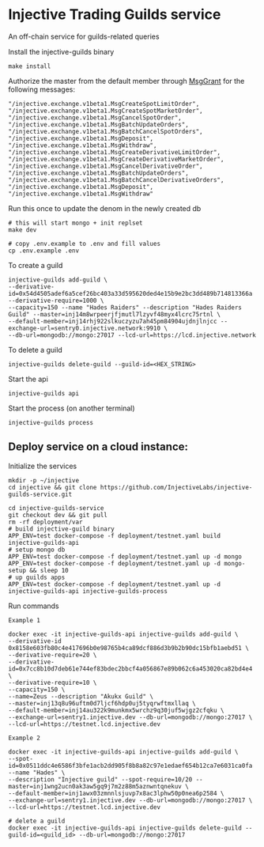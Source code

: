 # Injective Trading Guilds service

An off-chain service for guilds-related queries

Install the injective-guilds binary

```
make install
```

Authorize the master from the default member through [MsgGrant](https://api.injective.exchange/#authz-msggrant) for the following messages:

```
"/injective.exchange.v1beta1.MsgCreateSpotLimitOrder",
"/injective.exchange.v1beta1.MsgCreateSpotMarketOrder",
"/injective.exchange.v1beta1.MsgCancelSpotOrder",
"/injective.exchange.v1beta1.MsgBatchUpdateOrders",
"/injective.exchange.v1beta1.MsgBatchCancelSpotOrders",
"/injective.exchange.v1beta1.MsgDeposit",
"/injective.exchange.v1beta1.MsgWithdraw",
"/injective.exchange.v1beta1.MsgCreateDerivativeLimitOrder",
"/injective.exchange.v1beta1.MsgCreateDerivativeMarketOrder",
"/injective.exchange.v1beta1.MsgCancelDerivativeOrder",
"/injective.exchange.v1beta1.MsgBatchUpdateOrders",
"/injective.exchange.v1beta1.MsgBatchCancelDerivativeOrders",
"/injective.exchange.v1beta1.MsgDeposit",
"/injective.exchange.v1beta1.MsgWithdraw"
```

Run this once to update the denom in the newly created db

```
# this will start mongo + init replset
make dev

# copy .env.example to .env and fill values
cp .env.example .env
```

To create a guild

```
injective-guilds add-guild \
--derivative-id=0x54d4505adef6a5cef26bc403a33d595620ded4e15b9e2bc3dd489b714813366a --derivative-require=1000 \
--capacity=150 --name "Hades Raiders" --description "Hades Raiders Guild" --master=inj14m8wrpeerjfjmutl7lzyvf48myx4lcrc75rtnl \
--default-member=inj14rhj922slkuczyzu7ah45pm84904ujdnjlnjcc --exchange-url=sentry0.injective.network:9910 \
--db-url=mongodb://mongo:27017 --lcd-url=https://lcd.injective.network
```

To delete a guild

```
injective-guilds delete-guild --guild-id=<HEX_STRING>
```

Start the api

```
injective-guilds api
```

Start the process (on another terminal)

```
injective-guilds process
```

## Deploy service on a cloud instance:

Initialize the services

```
mkdir -p ~/injective
cd injective && git clone https://github.com/InjectiveLabs/injective-guilds-service.git

cd injective-guilds-service
git checkout dev && git pull
rm -rf deployment/var
# build injective-guild binary
APP_ENV=test docker-compose -f deployment/testnet.yaml build injective-guilds-api
# setup mongo db
APP_ENV=test docker-compose -f deployment/testnet.yaml up -d mongo
APP_ENV=test docker-compose -f deployment/testnet.yaml up -d mongo-setup && sleep 10
# up guilds apps
APP_ENV=test docker-compose -f deployment/testnet.yaml up -d injective-guilds-api injective-guilds-process
```

Run commands

```
Example 1

docker exec -it injective-guilds-api injective-guilds add-guild \
--derivative-id 0x8158e603fb80c4e417696b0e98765b4ca89dcf886d3b9b2b90dc15bfb1aebd51 \
--derivative-require=20 \
--derivative-id=0x7cc8b10d7deb61e744ef83bdec2bbcf4a056867e89b062c6a453020ca82bd4e4 \
--derivative-require=10 \
--capacity=150 \
--name=Zeus --description "Akukx Guild" \
--master=inj13q8u96uftm0d7ljcf6hdp0uj5tyqrwftmxllaq \
--default-member=inj14au322k9munkmx5wrchz9q30juf5wjgz2cfqku \
--exchange-url=sentry1.injective.dev --db-url=mongodb://mongo:27017 \
--lcd-url=https://testnet.lcd.injective.dev

Example 2

docker exec -it injective-guilds-api injective-guilds add-guild \
--spot-id=0x0511ddc4e6586f3bfe1acb2dd905f8b8a82c97e1edaef654b12ca7e6031ca0fa --name "Hades" \
--description "Injective guild" --spot-require=10/20 --master=inj1wng2ucn0ak3aw5gq9j7m2z88m5aznwntqnekuv \
--default-member=inj1awx03zmnnlsjuvp7x8ac3lphw50p0nea6p2584 \
--exchange-url=sentry1.injective.dev --db-url=mongodb://mongo:27017 \
--lcd-url=https://testnet.lcd.injective.dev

# delete a guild
docker exec -it injective-guilds-api injective-guilds delete-guild --guild-id=<guild_id> --db-url=mongodb://mongo:27017
```
